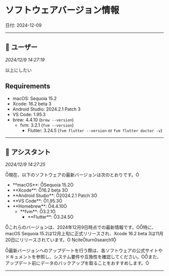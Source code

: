 # ソフトウェアバージョン情報

日付: 2024-12-09

---

## 👤 ユーザー
*2024/12/9 14:27:19*

以上にしたい

## Requirements

- macOS: Sequoia 15.2
- Xcode: 16.2 beta 3
- Android Studio: 2024.2.1 Patch 3
- VS Code: 1.95.3
- brew: 4.4.10 (`brew --version`)
  - fvm: 3.2.1 (`fvm --version`)
    - Flutter: 3.24.5 (`fvm flutter --version` or `fvm flutter doctor -v`)

---

## 🤖 アシスタント
*2024/12/9 14:27:25*

現在、以下のソフトウェアの最新バージョンは次のとおりです。

- \*\*macOS\*\*: Sequoia 15.2
- \*\*Xcode\*\*: 16.2 beta 3
- \*\*Android Studio\*\*: 2024.2.1 Patch 3
- \*\*VS Code\*\*: 1.95.3
- \*\*Homebrew\*\*: 4.4.10
  - \*\*fvm\*\*: 3.2.1
    - \*\*Flutter\*\*: 3.24.5

これらのバージョンは、2024年12月9日時点での最新情報です。特に、macOS Sequoia 15.2は12月上旬に正式リリースされ、Xcode 16.2 beta 3は11月20日にリリースされています。 citeturn0search1

最新バージョンへのアップデートを行う際は、各ソフトウェアの公式サイトやドキュメントを参照し、システム要件や互換性を確認してください。また、アップデート前にデータのバックアップを取ることをおすすめします。

---
